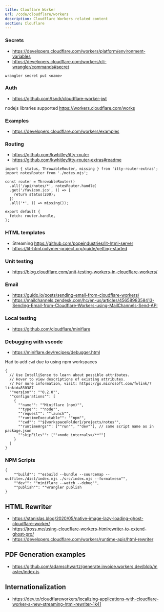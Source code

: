 ```yaml
---
title: Clouflare Worker
url: /code/cloudflare/workers
description: Cloudflare Workers related content
section: Clouflare
---
```


### Secrets

- https://developers.cloudflare.com/workers/platform/environment-variables
- https://developers.cloudflare.com/workers/cli-wrangler/commands#secret

```
wrangler secret put <name>
```

### Auth

- https://github.com/tsndr/cloudflare-worker-jwt

nodejs libraries supported https://workers.cloudflare.com/works

### Examples

- https://developers.cloudflare.com/workers/examples

### Routing

- https://github.com/kwhitley/itty-router
- https://github.com/kwhitley/itty-router-extras#readme

```
import { status, ThrowableRouter, missing } from 'itty-router-extras';
import notesRouter from './notes.mjs';

const router = ThrowableRouter()
  .all('/api/notes/*', notesRouter.handle)
  .get('/favicon.ico', () => {
    return status(200);
  })
  .all('*', () => missing());

export default {
  fetch: router.handle,
};

```

### HTML templates

- Streaming https://github.com/popeindustries/lit-html-server
- https://lit-html.polymer-project.org/guide/getting-started

### Unit testing

- https://blog.cloudflare.com/unit-testing-workers-in-cloudflare-workers/

### Email

- https://guido.io/posts/sending-email-from-cloudflare-workers/
- https://mailchannels.zendesk.com/hc/en-us/articles/4565898358413-Sending-Email-from-Cloudflare-Workers-using-MailChannels-Send-API

### Local testing

- https://github.com/cloudflare/miniflare

### Debugging with vscode

- https://miniflare.dev/recipes/debugger.html

Had to add `cwd` due to using npm workspaces

```
{
  // Use IntelliSense to learn about possible attributes.
  // Hover to view descriptions of existing attributes.
  // For more information, visit: https://go.microsoft.com/fwlink/?linkid=830387
  ""version"": ""0.2.0"",
  ""configurations"": [
    {
      ""name"": ""Miniflare (npm)"",
      ""type"": ""node"",
      ""request"": ""launch"",
      ""runtimeExecutable"": ""npm"",
      ""cwd"": ""${workspaceFolder}/projects/notes"",
      ""runtimeArgs"": [""run"", ""dev""], // same script name as in package.json
      ""skipFiles"": [""<node_internals>/**""]
    }
  ]
}
```

### NPM Scripts

```
{
    ""build"": ""esbuild --bundle --sourcemap --outfile=./dist/index.mjs ./src/index.mjs --format=esm"",
    ""dev"": ""miniflare --watch --debug"",
    ""publish"": ""wrangler publish
}
```

## HTML Rewriter

- https://stanislas.blog/2020/05/native-image-lazy-loading-ghost-cloudflare-worker/
- https://jross.me/using-cloudflare-workers-htmlrewriter-to-extend-ghost-pro/
- https://developers.cloudflare.com/workers/runtime-apis/html-rewriter

## PDF Generation examples

- https://github.com/adamschwartz/generate.invoice.workers.dev/blob/master/index.js

## Internationalization

- https://dev.to/cloudflareworkers/localizing-applications-with-cloudflare-worker-s-new-streaming-html-rewriter-1k41
